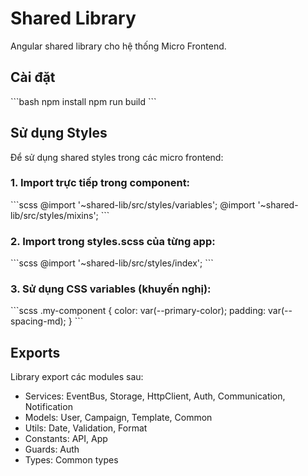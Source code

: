 # Shared Library

Angular shared library cho hệ thống Micro Frontend.

## Cài đặt

\`\`\`bash
npm install
npm run build
\`\`\`

## Sử dụng Styles

Để sử dụng shared styles trong các micro frontend:

### 1. Import trực tiếp trong component:
\`\`\`scss
@import '~shared-lib/src/styles/variables';
@import '~shared-lib/src/styles/mixins';
\`\`\`

### 2. Import trong styles.scss của từng app:
\`\`\`scss
@import '~shared-lib/src/styles/index';
\`\`\`

### 3. Sử dụng CSS variables (khuyến nghị):
\`\`\`scss
.my-component {
  color: var(--primary-color);
  padding: var(--spacing-md);
}
\`\`\`

## Exports

Library export các modules sau:
- Services: EventBus, Storage, HttpClient, Auth, Communication, Notification
- Models: User, Campaign, Template, Common
- Utils: Date, Validation, Format
- Constants: API, App
- Guards: Auth
- Types: Common types
